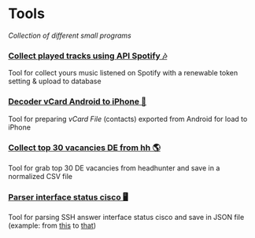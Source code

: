 # Tools
*Collection of different small programs*


### [Collect played tracks using API Spotify 🎶](https://github.com/ReIZzz/tools/tree/main/Spotify%20music)
Tool for collect yours music listened on Spotify with a renewable token setting & upload to database

### [Decoder vCard Android to iPhone 📲](https://github.com/ReIZzz/tools/blob/main/Decoder%20vCard%20Android%20to%20iPhone.py)
Tool for preparing *vCard File* (contacts) exported from Android for load to iPhone

### [Collect top 30 vacancies DE from hh 🌎](https://github.com/ReIZzz/tools/blob/main/top_30_vacancies_data_engineer_hh.py)
Tool for grab top 30 DE vacancies from headhunter and save in a normalized CSV file

### [Parser interface status cisco 🖥](https://github.com/ReIZzz/tools/blob/main/Parser_interface_modem/parser_interface.py)
Tool for parsing SSH answer interface status cisco and save in JSON file (example: from [this](https://github.com/ReIZzz/tools/blob/main/Parser_interface_modem/raw_interface_data.txt) to [that](https://github.com/ReIZzz/tools/blob/main/Parser_interface_modem/json_interfase_data.json))
